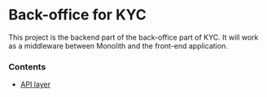 # Back-office for KYC

This project is the backend part of the back-office part of KYC. It will 
work as a middleware between Monolith and the front-end application.

### Contents
- [API layer](API-layer.md)
